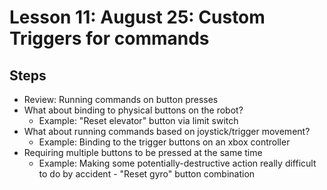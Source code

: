 # Lesson 11: August 25: Custom Triggers for commands

## Steps
- Review: Running commands on button presses
- What about binding to physical buttons on the robot?
  - Example: "Reset elevator" button via limit switch
- What about running commands based on joystick/trigger movement?
  - Example: Binding to the trigger buttons on an xbox controller
- Requiring multiple buttons to be pressed at the same time
  - Example: Making some potentially-destructive action really difficult to do by accident - "Reset gyro" button combination
